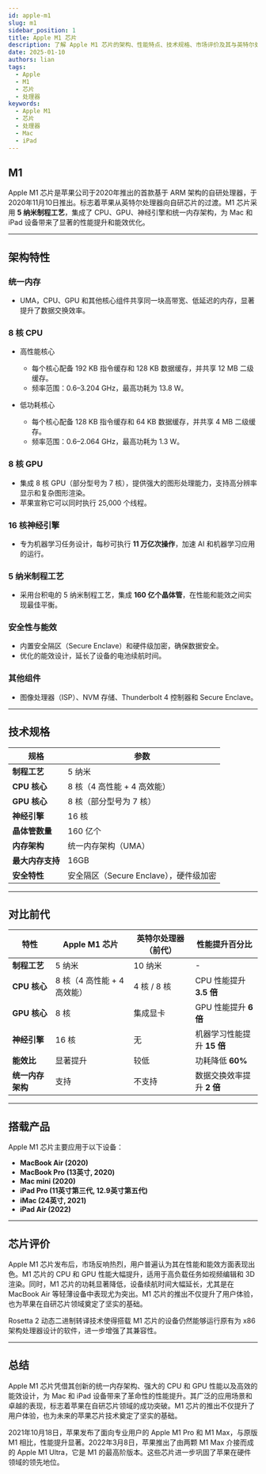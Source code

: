 ```yaml
---
id: apple-m1
slug: m1
sidebar_position: 1
title: Apple M1 芯片
description: 了解 Apple M1 芯片的架构、性能特点、技术规格、市场评价及其与英特尔处理器的对比
date: 2025-01-10
authors: lian
tags: 
  - Apple
  - M1
  - 芯片
  - 处理器
keywords:                             
  - Apple M1
  - 芯片
  - 处理器
  - Mac
  - iPad
---
```


## M1
Apple M1 芯片是苹果公司于2020年推出的首款基于 ARM 架构的自研处理器，于2020年11月10日推出。标志着苹果从英特尔处理器向自研芯片的过渡。M1 芯片采用 **5 纳米制程工艺**，集成了 CPU、GPU、神经引擎和统一内存架构，为 Mac 和 iPad 设备带来了显著的性能提升和能效优化。

---

## 架构特性

### **统一内存**
   - UMA，CPU、GPU 和其他核心组件共享同一块高带宽、低延迟的内存，显著提升了数据交换效率。

### **8 核 CPU**

- 高性能核心  
  - 每个核心配备 192 KB 指令缓存和 128 KB 数据缓存，并共享 12 MB 二级缓存。  
  - 频率范围：0.6–3.204 GHz，最高功耗为 13.8 W。

- 低功耗核心
  - 每个核心配备 128 KB 指令缓存和 64 KB 数据缓存，并共享 4 MB 二级缓存。  
  - 频率范围：0.6–2.064 GHz，最高功耗为 1.3 W。

### **8 核 GPU**
   - 集成 8 核 GPU（部分型号为 7 核），提供强大的图形处理能力，支持高分辨率显示和复杂图形渲染。
   - 苹果宣称它可以同时执行 25,000 个线程。

### **16 核神经引擎**
   - 专为机器学习任务设计，每秒可执行 **11 万亿次操作**，加速 AI 和机器学习应用的运行。

### **5 纳米制程工艺**
   - 采用台积电的 5 纳米制程工艺，集成 **160 亿个晶体管**，在性能和能效之间实现最佳平衡。

### **安全性与能效**
   - 内置安全隔区（Secure Enclave）和硬件级加密，确保数据安全。
   - 优化的能效设计，延长了设备的电池续航时间。

### **其他组件**
   - 图像处理器（ISP）、NVM 存储、Thunderbolt 4 控制器和 Secure Enclave。

---

## 技术规格
| 规格                 | 参数                                                                 |
|----------------------|----------------------------------------------------------------------|
| **制程工艺**         | 5 纳米                                                               |
| **CPU 核心**         | 8 核（4 高性能 + 4 高效能）                                           |
| **GPU 核心**         | 8 核（部分型号为 7 核）                                               |
| **神经引擎**         | 16 核                                                                |
| **晶体管数量**       | 160 亿个                                                             |
| **内存架构**         | 统一内存架构（UMA）                                                  |
| **最大内存支持**     | 16GB                                                                 |
| **安全特性**         | 安全隔区（Secure Enclave），硬件级加密                                |

---

## 对比前代
| 特性                 | Apple M1 芯片                 | 英特尔处理器（前代）         | 性能提升百分比               |
|----------------------|-------------------------------|-------------------------------|------------------------------|
| **制程工艺**         | 5 纳米                        | 10 纳米                       | -                            |
| **CPU 核心**         | 8 核（4 高性能 + 4 高效能）   | 4 核 / 8 核                   | CPU 性能提升 **3.5 倍**      |
| **GPU 核心**         | 8 核                          | 集成显卡                      | GPU 性能提升 **6 倍**        |
| **神经引擎**         | 16 核                         | 无                            | 机器学习性能提升 **15 倍**   |
| **能效比**           | 显著提升                      | 较低                          | 功耗降低 **60%**             |
| **统一内存架构**     | 支持                          | 不支持                        | 数据交换效率提升 **2 倍**    |

---

## 搭载产品
Apple M1 芯片主要应用于以下设备：
- **MacBook Air (2020)**
- **MacBook Pro (13英寸, 2020)**
- **Mac mini (2020)**
- **iPad Pro (11英寸第三代, 12.9英寸第五代)**
- **iMac (24英寸, 2021)**
- **iPad Air (2022)**

---

## 芯片评价
Apple M1 芯片发布后，市场反响热烈，用户普遍认为其在性能和能效方面表现出色。M1 芯片的 CPU 和 GPU 性能大幅提升，适用于高负载任务如视频编辑和 3D 渲染。同时，M1 芯片的功耗显著降低，设备续航时间大幅延长，尤其是在 MacBook Air 等轻薄设备中表现尤为突出。M1 芯片的推出不仅提升了用户体验，也为苹果在自研芯片领域奠定了坚实的基础。

Rosetta 2 动态二进制转译技术使得搭载 M1 芯片的设备仍然能够运行原有为 x86 架构处理器设计的软件，进一步增强了其兼容性。

---
## 总结
Apple M1 芯片凭借其创新的统一内存架构、强大的 CPU 和 GPU 性能以及高效的能效设计，为 Mac 和 iPad 设备带来了革命性的性能提升。其广泛的应用场景和卓越的表现，标志着苹果在自研芯片领域的成功突破。M1 芯片的推出不仅提升了用户体验，也为未来的苹果芯片技术奠定了坚实的基础。

2021年10月18日，苹果发布了面向专业用户的 Apple M1 Pro 和 M1 Max，与原版 M1 相比，性能提升显著。2022年3月8日，苹果推出了由两颗 M1 Max 介接而成的 Apple M1 Ultra，它是 M1 的最高阶版本。这些芯片进一步巩固了苹果在硬件领域的领先地位。